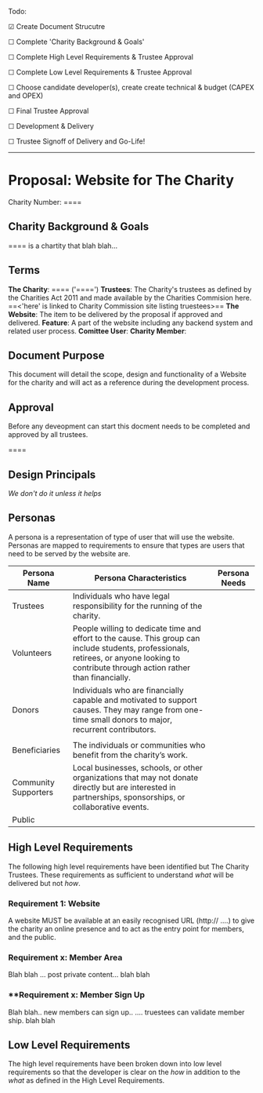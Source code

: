 Todo:

☑ Create Document Strucutre

☐ Complete 'Charity Background & Goals'

☐ Complete High Level Requirements & Trustee Approval

☐ Complete Low Level Requirements  & Trustee Approval

☐ Choose candidate developer(s), create create technical & budget (CAPEX and OPEX)

☐ Final Trustee Approval 

☐ Development & Delivery

☐ Trustee Signoff of Delivery and Go-Life!



------------




# Proposal: Website for The Charity

Charity Number: ==<Charity Number Here>==



## Charity Background & Goals

==<Charity Name Here>== is a chartity that blah blah...



## Terms

**The Charity**: ==<Charity Name Here>== ('==<Charity Number Here>==')
**Trustees**: The Charity's trustees as defined by the Charities Act 2011 and made available by the Charities Commision here. ==<'here' is linked to Charity Commission site listing truestees>==
**The Website**: The item to be delivered by the proposal if approved and delivered.
**Feature**: A part of the website including any backend system and related user process.
**Comittee User**:
**Charity Member**:





## Document Purpose

This document will detail the scope, design and functionality of a Website for the charity and will act as a reference during the development process.

## Approval

Before any deveopment can start this docment needs to be completed and approved by all trustees.

==<bullet points of trustees here>==

## Design Principals

*We don't do it unless it helps*



## Personas

A persona is a representation of type of user that will use the website. Personas are mapped to requirements to ensure that types are users that need to be served by the website are.



| Persona Name         | Persona Characteristics                                      | Persona Needs |
| -------------------- | ------------------------------------------------------------ | ------------- |
| Trustees             | Individuals who have legal responsibility for the running of the charity. |               |
| Volunteers           | People willing to dedicate time and effort to the cause. This group can include students, professionals, retirees, or anyone looking to contribute through action rather than financially. |               |
| Donors               | Individuals who are financially capable and motivated to support causes. They may range from one-time small donors to major, recurrent contributors. |               |
|                      |                                                              |               |
| Beneficiaries        | The individuals or communities who benefit from the charity’s work. |               |
| Community Supporters | Local businesses, schools, or other organizations that may not donate directly but are interested in partnerships, sponsorships, or collaborative events. |               |
| Public               |                                                              |               |



## High Level Requirements


The following high level requirements have been identified but The Charity Trustees. These requirements as sufficient to understand *what* will be delivered but not *how*. 

### Requirement 1: Website

A website MUST be available at an easily recognised URL (http:// ....) to give the charity an online presence and to act as the entry point for members, and the public.

### **Requirement x: Member Area**

Blah blah ... post private content... blah blah

### **Requirement x: Member Sign Up

Blah blah.. new members can sign up.. .... truestees can validate member ship. blah blah

## Low Level Requirements

The high level requirements have been broken down into low level requirements so that the developer is clear on the *how* in addition to the *what* as defined in the High Level Requirements.



